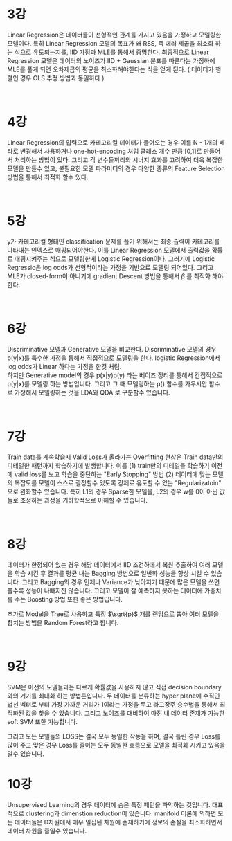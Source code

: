 # 3강

Linear Regression은 데이터들이 선형적인 관계를 가지고 있음을 가정하고 모델링한 모델이다.
특히 Linear Regression 모델의 목표가 왜 RSS, 즉 에러 제곱을 최소화 하는 식으로 유도되는지를, IID 가정과 MLE를 통해서 증명한다. 
최종적으로 Linear Regression 모델은 데이터의 노이즈가 IID + Gaussian 분포를 따른다는 가정하에 MLE를 풀게 되면 오차제곱의 평균을 최소화해야한다는 식을 얻게 된다. ( 데이터가 행렬인 경우 OLS 추정 방법과 동일하다 )

<br>

# 4강 

Linear Regression의 입력으로 카테고리컬 데이터가 들어오는 경우 이를 N - 1개의 베타로 변경해서 사용하거나 one-hot-encoding 처럼 클래스 개수 만큼 [0,1]로 만들어서 처리하는 방법이 있다. 
그리고 각 변수들끼리의 시너지 효과를 고려하여 더욱 복잡한 모델을 만들수 있고, 불필요한 모델 파라미터의 경우 다양한 종류의 Feature Selection 방법을 통해서 최적화 할수 있다.

<br>

# 5강 

y가 카테고리컬 형태인 classification 문제를 풀기 위해서는 최종 출력이 카테고리를 나타내는 인덱스로 매핑되어야한다. 이를 Linear Regression 모델에서 출력값을 확률로 매핑시켜주는 식으로 모델링한게 Logistic Regression이다. 그러기에 Logistic Regressio은 log odds가 선형적이라는 가정을 기반으로 모델링 되어있다. 그리고 MLE가 closed-form이 아니기에 gradient Descent 방법을 통해서 $\beta$ 를 최적화 해야한다.

<br>

# 6강 

Discriminative 모델과 Generative 모델을 비교한다.
Discriminative 모델의 경우 p(y|x)를 특수한 가정을 통해서 직접적으로 모델링을 한다. logistic Regression에서 log odds가 Linear 하다는 가정을 한것 처럼. <br> 하지만 Generative model의 경우 p(x|y)p(y) 라는 베이즈 정리를 통해서 간접적으로 p(y|x)를 모델링 하는 방법입니다. 그리고 그 때 모델링하는 p() 함수를 가우시안 함수로 가정해서 모델링하는 것을 LDA와 QDA 로 구분할수 있습니다.


<br>

# 7강
Train data를 계속학습시 Valid Loss가 올라가는 Overfitting 현상은 Train data만의 디테일한 패턴까지 학습하기에 발생합니다. 이를 (1) train만의 디테일을 학습하기 이전에 valid loss를 보고 학습을 중단하는 "Early Stopping" 방법 (2) 데이터에 맞는 모델의 복잡도를 모델이 스스로 결정할수 있도록 강제로 유도할 수 있는 "Regularizatoin" 으로 완화할수 있습니다. 특히 L1의 경우 Sparse한 모델을, L2의 경우 w를 0이 아닌 값들로 조정하는 과정을 기하학적으로 이해할 수 있습니다.


<br>

# 8강
데이터가 한정되어 있는 경우 해당 데이터에서 IID 조건하에서 복원 추출하여 여러 모델을 학습 시킨 후 결과를 평균 내는 Bagging 방법으로 일반화 성능을 향상 시킬 수 있습니다. 그리고 Bagging의 경우 언제나 Variance가 낮아지기 때문에 많은 모델을 쓰면 쓸수록 성능이 나빠지진 않습니다. 그리고 모델이 잘 예측하지 못하는 데이터에 가중치를 주는 Boosting 방법 또한 좋은 방법입니다. 

추가로 Model을 Tree로 사용하고 특징 $\sqrt{p}$ 개를 랜덤으로 뽑아 여러 모델을 합치는 방법을 Random Forest라고 합니다. 


<br>

# 9강 
SVM은 이전의 모델들과는 다르게 확률값을 사용하지 않고 직접 decision boundary와의 거기를 최대화 하는 방법론입니다. 두 데이터를 분류하는 hyper plane에 수직인 법선 벡터로 부터 가장 가까운 거리가 1이라는 가정을 두고 라그장주 승수법을 통해서 최적화된 값을 찾을 수 있습니다. 그리고 노이즈를 대비하여 마진 내 데이터 존재가 가능한 soft SVM 또한 가능합니다.

그리고 모든 모델들의 LOSS는 결국 모두 동일한 작동을 하며, 결국 틀린 경우 Loss를 많이 주고 맞은 경우 Loss를 줄이는 모두 동일한 흐름으로 모델을 최적화 시키고 있음을 알수 있습니다.


# 10강
Unsupervised Learning의 경우 데이터에 숨은 특정 패턴을 파악하는 것입니다. 대표적으로 clustering과 dimenstion reduction이 있습니다. manifold 이론에 의하면 모든 데이터들은 D차원에서 매우 밀집된 차원에 존재하기에 정보의 손실을 최소화하면서 데이터 차원을 줄일수 있습니다.